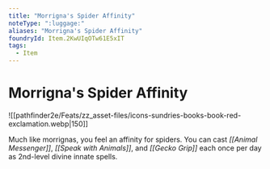 ```yaml
---
title: "Morrigna's Spider Affinity"
noteType: ":luggage:"
aliases: "Morrigna's Spider Affinity"
foundryId: Item.2KwUIqOTw61E5xIT
tags:
  - Item
---
```


# Morrigna's Spider Affinity
![[pathfinder2e/Feats/zz_asset-files/icons-sundries-books-book-red-exclamation.webp|150]]

Much like morrignas, you feel an affinity for spiders. You can cast _[[Animal Messenger]]_, _[[Speak with Animals]]_, and _[[Gecko Grip]]_ each once per day as 2nd-level divine innate spells.
